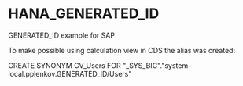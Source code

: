 # HANA_GENERATED_ID
GENERATED_ID example for SAP

To make possible using calculation view in CDS the alias was created:

CREATE SYNONYM CV_Users FOR "_SYS_BIC"."system-local.pplenkov.GENERATED_ID/Users"
